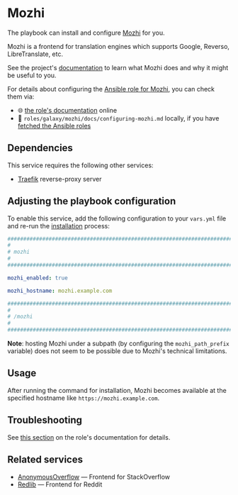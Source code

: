<!--
SPDX-FileCopyrightText: 2020 - 2024 MDAD project contributors
SPDX-FileCopyrightText: 2020 - 2024 Slavi Pantaleev
SPDX-FileCopyrightText: 2020 Aaron Raimist
SPDX-FileCopyrightText: 2020 Chris van Dijk
SPDX-FileCopyrightText: 2020 Dominik Zajac
SPDX-FileCopyrightText: 2020 Mickaël Cornière
SPDX-FileCopyrightText: 2022 François Darveau
SPDX-FileCopyrightText: 2022 Julian Foad
SPDX-FileCopyrightText: 2022 Warren Bailey
SPDX-FileCopyrightText: 2023 Antonis Christofides
SPDX-FileCopyrightText: 2023 Felix Stupp
SPDX-FileCopyrightText: 2023 Julian-Samuel Gebühr
SPDX-FileCopyrightText: 2023 Pierre 'McFly' Marty
SPDX-FileCopyrightText: 2024 - 2025 Suguru Hirahara

SPDX-License-Identifier: AGPL-3.0-or-later
-->

# Mozhi

The playbook can install and configure [Mozhi](https://codeberg.org/aryak/mozhi) for you.

Mozhi is a frontend for translation engines which supports Google, Reverso, LibreTranslate, etc.

See the project's [documentation](https://codeberg.org/aryak/mozhi/src/branch/master/README.md) to learn what Mozhi does and why it might be useful to you.

For details about configuring the [Ansible role for Mozhi](https://github.com/mother-of-all-self-hosting/ansible-role-mozhi), you can check them via:
- 🌐 [the role's documentation](https://github.com/mother-of-all-self-hosting/ansible-role-mozhi/blob/main/docs/configuring-mozhi.md) online
- 📁 `roles/galaxy/mozhi/docs/configuring-mozhi.md` locally, if you have [fetched the Ansible roles](../installing.md)

## Dependencies

This service requires the following other services:

- [Traefik](traefik.md) reverse-proxy server

## Adjusting the playbook configuration

To enable this service, add the following configuration to your `vars.yml` file and re-run the [installation](../installing.md) process:

```yaml
########################################################################
#                                                                      #
# mozhi                                                                #
#                                                                      #
########################################################################

mozhi_enabled: true

mozhi_hostname: mozhi.example.com

########################################################################
#                                                                      #
# /mozhi                                                               #
#                                                                      #
########################################################################
```

**Note**: hosting Mozhi under a subpath (by configuring the `mozhi_path_prefix` variable) does not seem to be possible due to Mozhi's technical limitations.

## Usage

After running the command for installation, Mozhi becomes available at the specified hostname like `https://mozhi.example.com`.

## Troubleshooting

See [this section](https://github.com/mother-of-all-self-hosting/ansible-role-mozhi/blob/main/docs/configuring-mozhi.md#troubleshooting) on the role's documentation for details.

## Related services

- [AnonymousOverflow](anonymousoverflow.md) — Frontend for StackOverflow
- [Redlib](redlib.md) — Frontend for Reddit
